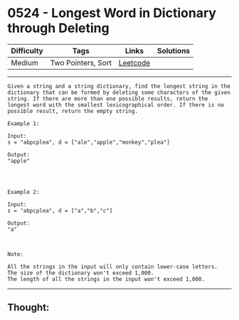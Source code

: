 # 0524 - Longest Word in Dictionary through Deleting

Difficulty  | Tags | Links | Solutions
----------- | ---- | ----- | -----
Medium | Two Pointers, Sort | [Leetcode](https://leetcode.com/problems/longest-word-in-dictionary-through-deleting/description/) |


-----------

```
Given a string and a string dictionary, find the longest string in the dictionary that can be formed by deleting some characters of the given string. If there are more than one possible results, return the longest word with the smallest lexicographical order. If there is no possible result, return the empty string.

Example 1:

Input:
s = "abpcplea", d = ["ale","apple","monkey","plea"]

Output: 
"apple"




Example 2:

Input:
s = "abpcplea", d = ["a","b","c"]

Output: 
"a"



Note:

All the strings in the input will only contain lower-case letters.
The size of the dictionary won't exceed 1,000.
The length of all the strings in the input won't exceed 1,000.
```

-----------

## Thought:
